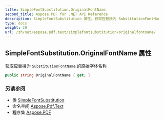 ```yaml
---
title: SimpleFontSubstitution.OriginalFontName
second_title: Aspose.PDF for .NET API Reference
description: SimpleFontSubstitution 属性。获取应替换为 SubstitutionFontName 的原始字体名称
type: docs
weight: 20
url: /zh/net/aspose.pdf.text/simplefontsubstitution/originalfontname/
---
```

## SimpleFontSubstitution.OriginalFontName 属性

获取应替换为 [`SubstitutionFontName`](../substitutionfontname/) 的原始字体名称

```csharp
public string OriginalFontName { get; }
```

### 另请参阅

* 类 [SimpleFontSubstitution](../)
* 命名空间 [Aspose.Pdf.Text](../../../aspose.pdf.text/)
* 程序集 [Aspose.PDF](../../../)